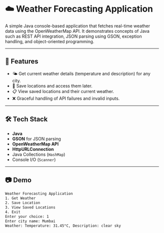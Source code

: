 # ☁️ Weather Forecasting Application

A simple Java console-based application that fetches real-time weather data using the OpenWeatherMap API. It demonstrates concepts of Java such as REST API integration, JSON parsing using GSON, exception handling, and object-oriented programming.

---

## 🚀 Features

- 🌤 Get current weather details (temperature and description) for any city.
- 💾 Save locations and access them later.
- 📋 View saved locations and their current weather.
- ❌ Graceful handling of API failures and invalid inputs.

---

## 🛠️ Tech Stack

- **Java**
- **GSON** for JSON parsing
- **OpenWeatherMap API**
- **HttpURLConnection**
- Java Collections (`HashMap`)
- Console I/O (`Scanner`)

---

## 📷 Demo

```bash
Weather Forecasting Application
1. Get Weather
2. Save Location
3. View Saved Locations
4. Exit
Enter your choice: 1
Enter city name: Mumbai
Weather: Temperature: 31.45°C, Description: clear sky
